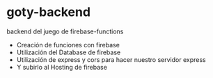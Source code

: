 # goty-backend
backend del juego de firebase-functions

- Creación de funciones con firebase
- Utilización del Database de firebase
- Utilización de express y cors para hacer nuestro servidor express
- Y subirlo al Hosting de firebase
